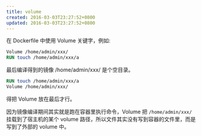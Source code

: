 ```yaml
---
title: volume
created: 2016-03-03T23:27:52+0800
updated: 2016-03-03T23:27:52+0800
---
```



在 Dockerfile 中使用 Volume 关键字，例如:

```Dockerfile
Volume /home/admin/xxx/
RUN touch /home/admin/xxx/a
```

最后编译得到的镜像 /home/admin/xxx/ 是个空目录。

```Dockerfile
RUN touch /home/admin/xxx/a
Volume /home/admin/xxx/
```

得把 Volume 放在最后才行。

因为镜像编译期间其实就是跑在容器里执行命令，Volume 把 `/home/admin/xxx/` 挂载到了宿主机的某个 volume 路径，所以文件其实没有写到容器的文件里，而是写到了外部的 volume 中。
